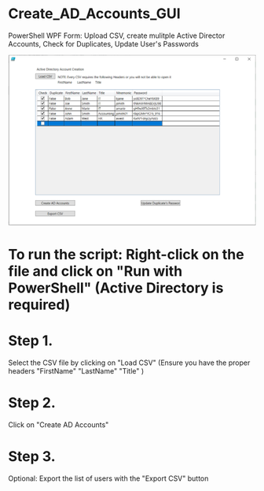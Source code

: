 # Create_AD_Accounts_GUI
PowerShell WPF Form: Upload CSV, create mulitple Active Director Accounts, Check for Duplicates, Update User's Passwords

![alt text](https://github.com/fabiod89/Create_AD_Accounts_GUI/blob/main/Capture.PNG)

# To run the script: Right-click on the file and click on "Run with PowerShell" (Active Directory is required)

# Step 1. 
Select the CSV file by clicking on "Load CSV" (Ensure you have the proper headers "FirstName"   "LastName"    "Title" )

# Step 2. 
Click on "Create AD Accounts"

# Step 3. 
Optional: Export the list of users with the "Export CSV" button




